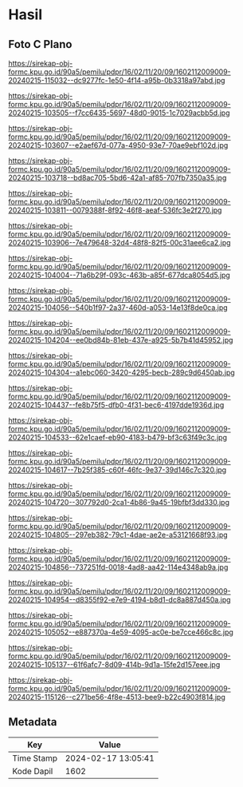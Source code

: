 # Hasil

## Foto C Plano

https://sirekap-obj-formc.kpu.go.id/90a5/pemilu/pdpr/16/02/11/20/09/1602112009009-20240215-115032--dc9277fc-1e50-4f14-a95b-0b3318a97abd.jpg

https://sirekap-obj-formc.kpu.go.id/90a5/pemilu/pdpr/16/02/11/20/09/1602112009009-20240215-103505--f7cc6435-5697-48d0-9015-1c7029acbb5d.jpg

https://sirekap-obj-formc.kpu.go.id/90a5/pemilu/pdpr/16/02/11/20/09/1602112009009-20240215-103607--e2aef67d-077a-4950-93e7-70ae9ebf102d.jpg

https://sirekap-obj-formc.kpu.go.id/90a5/pemilu/pdpr/16/02/11/20/09/1602112009009-20240215-103718--bd8ac705-5bd6-42a1-af85-707fb7350a35.jpg

https://sirekap-obj-formc.kpu.go.id/90a5/pemilu/pdpr/16/02/11/20/09/1602112009009-20240215-103811--0079388f-8f92-46f8-aeaf-536fc3e2f270.jpg

https://sirekap-obj-formc.kpu.go.id/90a5/pemilu/pdpr/16/02/11/20/09/1602112009009-20240215-103906--7e479648-32d4-48f8-82f5-00c31aee6ca2.jpg

https://sirekap-obj-formc.kpu.go.id/90a5/pemilu/pdpr/16/02/11/20/09/1602112009009-20240215-104004--71a6b29f-093c-463b-a85f-677dca8054d5.jpg

https://sirekap-obj-formc.kpu.go.id/90a5/pemilu/pdpr/16/02/11/20/09/1602112009009-20240215-104056--540b1f97-2a37-460d-a053-14e13f8de0ca.jpg

https://sirekap-obj-formc.kpu.go.id/90a5/pemilu/pdpr/16/02/11/20/09/1602112009009-20240215-104204--ee0bd84b-81eb-437e-a925-5b7b41d45952.jpg

https://sirekap-obj-formc.kpu.go.id/90a5/pemilu/pdpr/16/02/11/20/09/1602112009009-20240215-104304--a1ebc060-3420-4295-becb-289c9d6450ab.jpg

https://sirekap-obj-formc.kpu.go.id/90a5/pemilu/pdpr/16/02/11/20/09/1602112009009-20240215-104437--fe8b75f5-dfb0-4f31-bec6-4197dde1936d.jpg

https://sirekap-obj-formc.kpu.go.id/90a5/pemilu/pdpr/16/02/11/20/09/1602112009009-20240215-104533--62e1caef-eb90-4183-b479-bf3c63f49c3c.jpg

https://sirekap-obj-formc.kpu.go.id/90a5/pemilu/pdpr/16/02/11/20/09/1602112009009-20240215-104617--7b25f385-c60f-46fc-9e37-39d146c7c320.jpg

https://sirekap-obj-formc.kpu.go.id/90a5/pemilu/pdpr/16/02/11/20/09/1602112009009-20240215-104720--307792d0-2ca1-4b86-9a45-19bfbf3dd330.jpg

https://sirekap-obj-formc.kpu.go.id/90a5/pemilu/pdpr/16/02/11/20/09/1602112009009-20240215-104805--297eb382-79c1-4dae-ae2e-a53121668f93.jpg

https://sirekap-obj-formc.kpu.go.id/90a5/pemilu/pdpr/16/02/11/20/09/1602112009009-20240215-104856--737251fd-0018-4ad8-aa42-114e4348ab9a.jpg

https://sirekap-obj-formc.kpu.go.id/90a5/pemilu/pdpr/16/02/11/20/09/1602112009009-20240215-104954--d8355f92-e7e9-4194-b8d1-dc8a887d450a.jpg

https://sirekap-obj-formc.kpu.go.id/90a5/pemilu/pdpr/16/02/11/20/09/1602112009009-20240215-105052--e887370a-4e59-4095-ac0e-be7cce466c8c.jpg

https://sirekap-obj-formc.kpu.go.id/90a5/pemilu/pdpr/16/02/11/20/09/1602112009009-20240215-105137--61f6afc7-8d09-414b-9d1a-15fe2d157eee.jpg

https://sirekap-obj-formc.kpu.go.id/90a5/pemilu/pdpr/16/02/11/20/09/1602112009009-20240215-115126--c271be56-4f8e-4513-bee9-b22c4903f814.jpg


## Metadata

| Key        | Value               |
| ---------- | ------------------- |
| Time Stamp | 2024-02-17 13:05:41 |
| Kode Dapil | 1602                |



